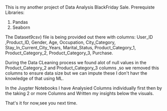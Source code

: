 This is my another project of Data Analysis BlackFriday Sale.
Prerequiste Libraries: 
1. Pandas
2. Seaborn

The Dataset9csv) file is being provided out there with columns:
User_ID	,Product_ID,	Gender,	Age, Occupation,	City_Category,	Stay_In_Current_City_Years,	Marital_Status,	Product_Category_1,	Product_Category_2,	Product_Category_3,	Purchase.

During the Data CLeaning process we found alot of null values in the Product_Category_2 and	Product_Category_3 columns ,so we removed this columns to ensure data size but we can impute these I don't havr the knowledge of that using ML.

In the Juypter Notebooks I have Analysied Columns individually first then by the taking 2 or more Columns and Written my insights below the visuals.

That's it for now,see you next time.
